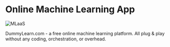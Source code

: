 # Online Machine Learning App

![MLaaS](https://cdn-images-1.medium.com/max/800/1*cy-TjAElWK9GEG4MlJhrEQ.png)

DummyLearn.com - a free online machine learning platform. All plug & play without any coding, orchestration, or overhead.
